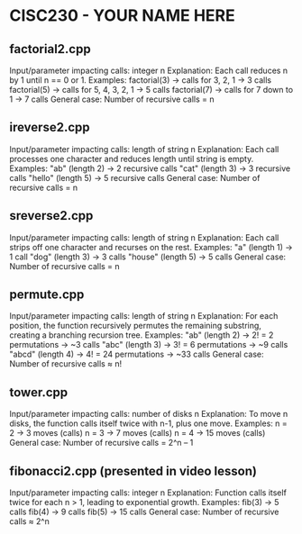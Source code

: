 # CISC230 - YOUR NAME HERE

## factorial2.cpp

Input/parameter impacting calls: integer n
Explanation: Each call reduces n by 1 until n == 0 or 1.
Examples:
factorial(3) → calls for 3, 2, 1 → 3 calls
factorial(5) → calls for 5, 4, 3, 2, 1 → 5 calls
factorial(7) → calls for 7 down to 1 → 7 calls
General case: Number of recursive calls = n
## ireverse2.cpp

Input/parameter impacting calls: length of string n
Explanation: Each call processes one character and reduces length until string is empty.
Examples:
"ab" (length 2) → 2 recursive calls
"cat" (length 3) → 3 recursive calls
"hello" (length 5) → 5 recursive calls
General case: Number of recursive calls = n

## sreverse2.cpp

Input/parameter impacting calls: length of string n
Explanation: Each call strips off one character and recurses on the rest.
Examples:
"a" (length 1) → 1 call
"dog" (length 3) → 3 calls
"house" (length 5) → 5 calls
General case: Number of recursive calls = n

## permute.cpp

Input/parameter impacting calls: length of string n
Explanation: For each position, the function recursively permutes the remaining substring, creating a branching recursion tree.
Examples:
"ab" (length 2) → 2! = 2 permutations → ~3 calls
"abc" (length 3) → 3! = 6 permutations → ~9 calls
"abcd" (length 4) → 4! = 24 permutations → ~33 calls
General case: Number of recursive calls ≈ n!
## tower.cpp

Input/parameter impacting calls: number of disks n
Explanation: To move n disks, the function calls itself twice with n-1, plus one move.
Examples:
n = 2 → 3 moves (calls)
n = 3 → 7 moves (calls)
n = 4 → 15 moves (calls)
General case: Number of recursive calls = 2^n – 1

## fibonacci2.cpp (presented in video lesson)

Input/parameter impacting calls: integer n
Explanation: Function calls itself twice for each n > 1, leading to exponential growth.
Examples:
fib(3) → 5 calls
fib(4) → 9 calls
fib(5) → 15 calls
General case: Number of recursive calls ≈ 2^n
